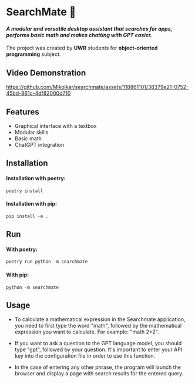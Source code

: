 
# SearchMate 🔎

#### *A modular and versatile desktop assistant that searches for apps, performs basic math and makes chatting with GPT easier.*

The project was created by **UWR** students for
**object-oriented programming** subject.

## Video Demonstration

https://github.com/Mikolkar/searchmate/assets/118861101/38379e21-0752-45bd-861c-4df82000d710


## Features

- Graphical interface with a textbox
- Modular skills
- Basic math
- ChatGPT integration

## Installation

#### Installation with poetry:

```shell 
poetry install
```
#### Installation with pip:

```shell
pip install -e .
```

## Run

#### With poetry:

```shell
poetry run python -m searchmate
```

#### With pip:

```shell
python -m searchmate
```
## Usage

- To calculate a mathematical expression in the Searchmate application, you need to first type the word "math", followed by the mathematical expression you want to calculate. For example: "math 2+2". 
- If you want to ask a question to the GPT language model, you should type "gpt", followed by your question. It's important to enter your API key into the configuration file in order to use this function.

- In the case of entering any other phrase, the program will launch the browser and display a page with search results for the entered query.
